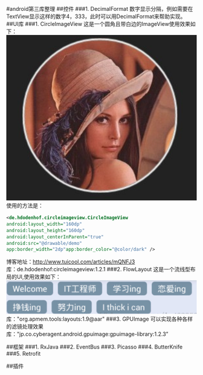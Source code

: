 #android第三库整理
##控件
###1. DecimalFormat
数字显示分隔，例如需要在TextView显示这样的数字4，333，此时可以用DecimalFormat来帮助实现。
##UI库
###1. CircleImageView 
这是一个圆角且带白边的ImageView使用效果如下：
![](https://github.com/MerlinYu/blog/raw/master/blog_file/android/ui/circleImage.png)
<br>
使用的方法是：
```xml
<de.hdodenhof.circleimageview.CircleImageView
android:layout_width="160dp"
android:layout_height="160dp"
android:layout_centerInParent="true"
android:src="@drawable/demo"
app:border_width="2dp"app:border_color="@color/dark" />
```
博客地址：http://www.tuicool.com/articles/mQNFJ3<br>
库：de.hdodenhof:circleimageview:1.2.1
###2. FlowLayout
这是一个流线型布局的UI,使用效果如下：<br>
![](https://github.com/MerlinYu/blog/raw/master/blog_file/android/ui/flowlayout.png)<br>
库："org.apmem.tools:layouts:1.9@aar"
###3. GPUImage
可以实现各种各样的滤镜处理效果<br>
库："jp.co.cyberagent.android.gpuimage:gpuimage-library:1.2.3”<br>

##框架
###1. RxJava
###2. EventBus
###3. Picasso
###4. ButterKnife
###5. Retrofit

##插件



